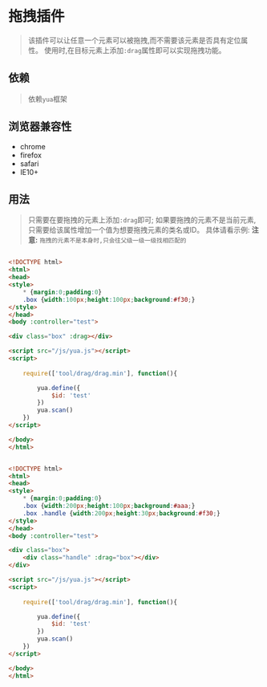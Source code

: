 # 拖拽插件
> 该插件可以让任意一个元素可以被拖拽,而不需要该元素是否具有定位属性。
> 使用时,在目标元素上添加`:drag`属性即可以实现拖拽功能。

## 依赖
> 依赖`yua`框架

## 浏览器兼容性
+ chrome
+ firefox
+ safari
+ IE10+


## 用法
> 只需要在要拖拽的元素上添加`:drag`即可;
> 如果要拖拽的元素不是当前元素,只需要给该属性增加一个值为想要拖拽元素的类名或ID。
> 具体请看示例:
> **注意:** `拖拽的元素不是本身时,只会往父级一级一级找相匹配的` 

```html

<!DOCTYPE html>
<html>
<head>
<style>
    * {margin:0;padding:0}
    .box {width:100px;height:100px;background:#f30;}
</style>
</head>
<body :controller="test">

<div class="box" :drag></div>

<script src="/js/yua.js"></script>
<script>
        
    require(['tool/drag/drag.min'], function(){

        yua.define({
            $id: 'test'
        })
        yua.scan()
    })
</script>

</body>
</html>

```


```html

<!DOCTYPE html>
<html>
<head>
<style>
    * {margin:0;padding:0}
    .box {width:200px;height:100px;background:#aaa;}
    .box .handle {width:200px;height:30px;background:#f30;}
</style>
</head>
<body :controller="test">

<div class="box">
    <div class="handle" :drag="box"></div>
</div>

<script src="/js/yua.js"></script>
<script>
        
    require(['tool/drag/drag.min'], function(){

        yua.define({
            $id: 'test'
        })
        yua.scan()
    })
</script>

</body>
</html>

```
